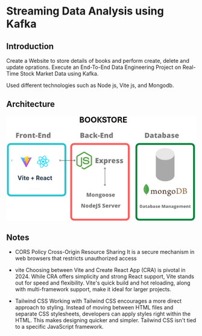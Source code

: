 # Streaming Data Analysis using Kafka 

## Introduction 
Create a Website to store details of books and perform create, delete and update oprations.
Execute an End-To-End Data Engineering Project on Real-Time Stock Market Data using Kafka.

Used different technologies such as Node js, Vite js, and Mongodb.

## Architecture 
<img src="Architecture.png">

## Notes
- CORS Policy 
Cross-Origin Resource Sharing
It is a secure mechanism in web browsers that restricts unauthorized access 

- vite
Choosing between Vite and Create React App (CRA) is pivotal in 2024. While CRA offers simplicity and strong React support, Vite stands out for speed and flexibility. Vite's quick build and hot reloading, along with multi-framework support, make it ideal for larger projects.

- Tailwind CSS 
Working with Tailwind CSS encourages a more direct approach to styling. Instead of moving between HTML files and separate CSS stylesheets, developers can apply styles right within the HTML. This makes designing quicker and simpler. Tailwind CSS isn't tied to a specific JavaScript framework.


